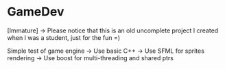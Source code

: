 GameDev
=======

[Immature]
-> Please notice that this is an old uncomplete project I created when I was a student,
just for the fun =)

Simple test of game engine
-> Use basic C++
-> Use SFML for sprites rendering
-> Use boost for multi-threading and shared ptrs

